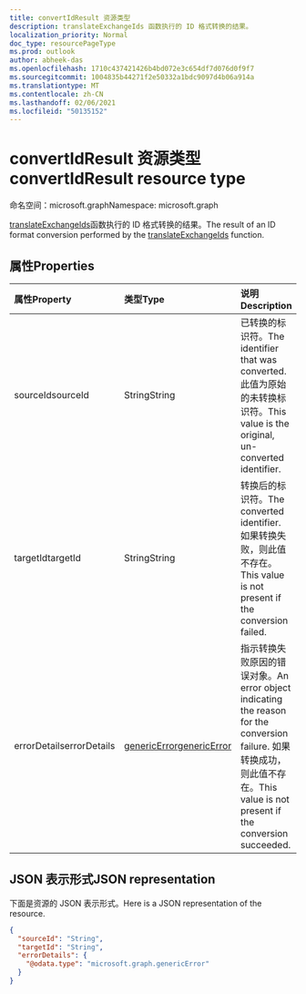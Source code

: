 ```yaml
---
title: convertIdResult 资源类型
description: translateExchangeIds 函数执行的 ID 格式转换的结果。
localization_priority: Normal
doc_type: resourcePageType
ms.prod: outlook
author: abheek-das
ms.openlocfilehash: 1710c437421426b4bd072e3c654df7d076d0f9f7
ms.sourcegitcommit: 1004835b44271f2e50332a1bdc9097d4b06a914a
ms.translationtype: MT
ms.contentlocale: zh-CN
ms.lasthandoff: 02/06/2021
ms.locfileid: "50135152"
---
```

# <a name="convertidresult-resource-type"></a><span data-ttu-id="28d69-103">convertIdResult 资源类型</span><span class="sxs-lookup"><span data-stu-id="28d69-103">convertIdResult resource type</span></span>

<span data-ttu-id="28d69-104">命名空间：microsoft.graph</span><span class="sxs-lookup"><span data-stu-id="28d69-104">Namespace: microsoft.graph</span></span>

<span data-ttu-id="28d69-105">[translateExchangeIds](../api/user-translateexchangeids.md)函数执行的 ID 格式转换的结果。</span><span class="sxs-lookup"><span data-stu-id="28d69-105">The result of an ID format conversion performed by the [translateExchangeIds](../api/user-translateexchangeids.md) function.</span></span>

## <a name="properties"></a><span data-ttu-id="28d69-106">属性</span><span class="sxs-lookup"><span data-stu-id="28d69-106">Properties</span></span>

| <span data-ttu-id="28d69-107">属性</span><span class="sxs-lookup"><span data-stu-id="28d69-107">Property</span></span> | <span data-ttu-id="28d69-108">类型</span><span class="sxs-lookup"><span data-stu-id="28d69-108">Type</span></span> | <span data-ttu-id="28d69-109">说明</span><span class="sxs-lookup"><span data-stu-id="28d69-109">Description</span></span> |
|:---------|:-----|:------------|
| <span data-ttu-id="28d69-110">sourceId</span><span class="sxs-lookup"><span data-stu-id="28d69-110">sourceId</span></span> | <span data-ttu-id="28d69-111">String</span><span class="sxs-lookup"><span data-stu-id="28d69-111">String</span></span> | <span data-ttu-id="28d69-112">已转换的标识符。</span><span class="sxs-lookup"><span data-stu-id="28d69-112">The identifier that was converted.</span></span> <span data-ttu-id="28d69-113">此值为原始的未转换标识符。</span><span class="sxs-lookup"><span data-stu-id="28d69-113">This value is the original, un-converted identifier.</span></span> |
| <span data-ttu-id="28d69-114">targetId</span><span class="sxs-lookup"><span data-stu-id="28d69-114">targetId</span></span> | <span data-ttu-id="28d69-115">String</span><span class="sxs-lookup"><span data-stu-id="28d69-115">String</span></span> | <span data-ttu-id="28d69-116">转换后的标识符。</span><span class="sxs-lookup"><span data-stu-id="28d69-116">The converted identifier.</span></span> <span data-ttu-id="28d69-117">如果转换失败，则此值不存在。</span><span class="sxs-lookup"><span data-stu-id="28d69-117">This value is not present if the conversion failed.</span></span> |
| <span data-ttu-id="28d69-118">errorDetails</span><span class="sxs-lookup"><span data-stu-id="28d69-118">errorDetails</span></span> | [<span data-ttu-id="28d69-119">genericError</span><span class="sxs-lookup"><span data-stu-id="28d69-119">genericError</span></span>](genericerror.md) | <span data-ttu-id="28d69-120">指示转换失败原因的错误对象。</span><span class="sxs-lookup"><span data-stu-id="28d69-120">An error object indicating the reason for the conversion failure.</span></span> <span data-ttu-id="28d69-121">如果转换成功，则此值不存在。</span><span class="sxs-lookup"><span data-stu-id="28d69-121">This value is not present if the conversion succeeded.</span></span> |

## <a name="json-representation"></a><span data-ttu-id="28d69-122">JSON 表示形式</span><span class="sxs-lookup"><span data-stu-id="28d69-122">JSON representation</span></span>

<span data-ttu-id="28d69-123">下面是资源的 JSON 表示形式。</span><span class="sxs-lookup"><span data-stu-id="28d69-123">Here is a JSON representation of the resource.</span></span>

<!-- {
  "blockType": "resource",
  "optionalProperties": [
    "targetId",
    "errorDetails"
  ],
  "@odata.type": "microsoft.graph.convertIdResult"
}-->

```json
{
  "sourceId": "String",
  "targetId": "String",
  "errorDetails": {
    "@odata.type": "microsoft.graph.genericError"
  }
}
```

